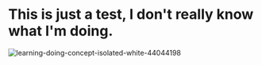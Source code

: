 # This is just a test, I don't really know what I'm doing. 
![learning-doing-concept-isolated-white-44044198](https://github.com/user-attachments/assets/7ed249ca-8eb6-4148-9fff-9be663f0ee6b)
